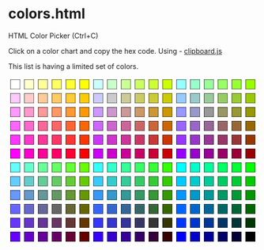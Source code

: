 # colors.html
HTML Color Picker (Ctrl+C)

Click on a color chart and copy the hex code.
Using - [clipboard.js](https://github.com/zenorocha/clipboard.js)

This list is having a limited set of colors.

![Colors](colors.png)
